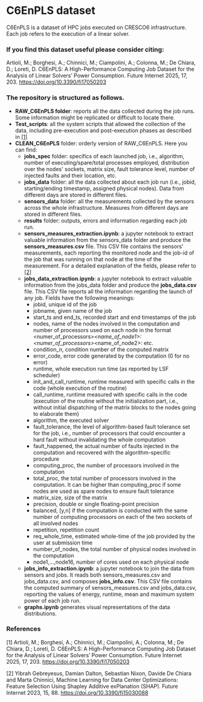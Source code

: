 # C6EnPLS dataset
C6EnPLS is a dataset of HPC jobs executed on CRESCO6 infrastructure. Each job refers to the execution of a linear solver. 

### If you find this dataset useful please consider citing:
Artioli, M.; Borghesi, A.; Chinnici, M.; Ciampolini, A.; Colonna, M.; De Chiara, D.; Loreti, D. C6EnPLS: A High-Performance Computing Job Dataset for the Analysis of Linear Solvers’ Power Consumption. Future Internet 2025, 17, 203. https://doi.org/10.3390/fi17050203

### The repository is structured as follows.
- **RAW_C6EnPLS folder**: reports all the data collected during the job runs. Some information might be replicated or difficult to locate there.
- **Test_scripts**: all the system scripts that allowed the collection of the data, including pre-execution and post-execution phases as described in [\[1\]](#paper)
- **CLEAN_C6EnPLS** folder: orderly version of RAW_C6EnPLS. Here you can find:
    - **jobs_spec** folder: specifics of each launched job, i.e., algorithm, number of executing/spare/total processes employed, distribution over the nodes' sockets, matrix size, fault tolerance level, number of injected faults and their location, etc.
    - **jobs_data** folder: all the data collected about each job run (i.e., jobid, starting/ending timestamp, assigned physical nodes). Data from different days are stored in different files.
    - **sensors_data** folder: all the measurements collected by the sensors across the whole infrastructure. Measures from different days are stored in different files.
    - **results** folder: outputs, errors and information regarding each job run.
    - **sensors_measures_extraction.ipynb**: a jupyter notebook to extract valuable information from the sensors_data folder and produce the **sensors_measures.csv** file. This CSV file contains the sensors' measurements, each reporting the monitored node and the job-id of the job that was running on that node at the time of the measurement. For a detailed explanation of the fields, please refer to [\[2\]](#future)
    - **jobs_data_extraction.ipynb**: a jupyter notebook to extract valuable information from the jobs_data folder and produce the **jobs_data.csv** file. This CSV file reports all the information regarding the launch of any job. Fields have the following meanings:
        - jobid, unique id of the job 
        - jobname, given name of the job
        - start_ts and end_ts, recorded start and end timestamps of the job
        - nodes, name of the nodes involved in the computation and number of processors used on each node in the format \<numer_of_processors\>*\<name_of_node1\>:\<numer_of_processors\>*\<name_of_node2\>: etc.
        - condition_n, condition number of the computed matrix
        - error_code, error code generated by the computation \(0 for no error\)
        - runtime, whole execution run time (as reported by LSF scheduler)
        - init_and_call_runtime, runtime measured with specific calls in the code (whole execution of the routine)
        - call_runtime, runtime measured with specific calls in the code (execution of the routine without the initialization part, i.e., without initial dispatching of the matrix blocks to the nodes going to elaborate them)
        - algorithm, the executed solver
        - fault_tolerance, the level of algorithm-based fault tolerance set for the job, i.e., number of processors that could encounter a hard fault without invalidating the whole computation
        - fault_happened, the actual number of faults injected in the computation and recovered with the algorithm-specific procedure
        - computing_proc, the number of processors involved in the computation
        - total_proc, the total number of processors involved in the computation. It can be higher than computing_proc if some nodes are used as spare nodes to ensure fault tolerance
        - matrix_size, size of the matrix 
        - precision, double or single floating-point precision
        - balanced, \[y,n\] if the computation is conducted with the same number of computing processors on each of the two sockets of all involved nodes
        - repetition, repetition count 
        - req_whole_time, estimated whole-time of the job provided by the user at submission time
        - number_of_nodes, the total number of physical nodes involved in the computation
        - node1,...,node16, number of cores used on each physical node
    - **jobs_info_extraction.ipynb**: a jupyter notebook to join the data from sensors and jobs. It reads both sensors_measures.csv and jobs_data.csv, and composes **jobs_info.csv**. This CSV file contains the computed summary of sensors_measures.csv and jobs_data.csv, reporting the values of energy, runtime, mean and maximum system power of each job run.
    - **graphs.ipynb** generates visual representations of the data distributions.
    

### References
<a name="paper"></a> \[1\] Artioli, M.; Borghesi, A.; Chinnici, M.; Ciampolini, A.; Colonna, M.; De Chiara, D.; Loreti, D. C6EnPLS: A High-Performance Computing Job Dataset for the Analysis of Linear Solvers’ Power Consumption. Future Internet 2025, 17, 203. https://doi.org/10.3390/fi17050203

<a name="future"></a> \[2\] Yibrah Gebreyesus, Damian Dalton, Sebastian Nixon, Davide De Chiara and Marta Chinnici, Machine Learning for Data Center Optimizations: Feature Selection Using Shapley Additive exPlanation (SHAP). Future Internet 2023, 15, 88. https://doi.org/10.3390/fi15030088
